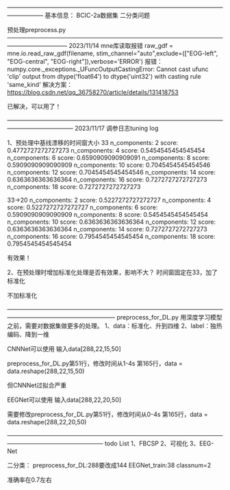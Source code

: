 ——————————————————————————————————————————
基本信息：
BCIC-2a数据集
二分类问题

预处理preprocess.py
——————————————————————————————————————————————
2023/11/14
mne库读取报错
raw_gdf = mne.io.read_raw_gdf(filename, stim_channel="auto",exclude=(["EOG-left", "EOG-central", "EOG-right"]),verbose='ERROR')
报错：numpy.core._exceptions._UFuncOutputCastingError: Cannot cast ufunc 'clip' output from dtype('float64') to dtype('uint32') with casting rule 'same_kind'
解决方案：https://blog.csdn.net/qq_36758270/article/details/131418753

已解决，可以用了！


———————————————————————————————————————————————
2023/11/17
调参日志tuning log

1、预处理中基线漂移的时间窗大小
33
n_components: 2  score: 0.4772727272727273
n_components: 4  score: 0.5454545454545454
n_components: 6  score: 0.6590909090909091
n_components: 8  score: 0.5909090909090909
n_components: 10  score: 0.7045454545454546
n_components: 12  score: 0.7045454545454546
n_components: 14  score: 0.6363636363636364
n_components: 16  score: 0.7272727272727273
n_components: 18  score: 0.7272727272727273

33->20
n_components: 2  score: 0.5227272727272727
n_components: 4  score: 0.5227272727272727
n_components: 6  score: 0.5909090909090909
n_components: 8  score: 0.5454545454545454
n_components: 10  score: 0.6363636363636364
n_components: 12  score: 0.6363636363636364
n_components: 14  score: 0.7272727272727273
n_components: 16  score: 0.7954545454545454
n_components: 18  score: 0.7954545454545454

有效果！

2、在预处理时增加标准化处理是否有效果，影响不大？
时间窗固定在33，加了标准化


不加标准化



——————————————————————————————————————————————————————
preprocess_for_DL.py
用深度学习模型之前，需要对数据集做更多的处理。
1、data：标准化、升到四维
2、label：独热编码、降到一维


CNNNet可以使用
输入data[288,22,15,50]

preprocess_for_DL.py第51行，修改时间从1-4s
第165行，data = data.reshape(288,22,15,50)

但CNNNet过拟合严重



EEGNet可以使用
输入data[288,22,20,50]

需要修改preprocess_for_DL.py第51行，修改时间从0-4s
第165行，data = data.reshape(288,22,20,50)




————————————————————————————————————————————————————
todo List
1、FBCSP
2、可视化
3、EEG-Net


二分类：
preprocess_for_DL:288要改成144
EEGNet_train:38
classnum=2

准确率在0.7左右
